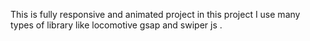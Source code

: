 This is fully responsive and animated project in this project I use many types of library like locomotive gsap and swiper js .
